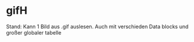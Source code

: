 # gifH
Stand:
Kann 1 Bild aus .gif auslesen. Auch mit verschieden Data blocks und großer globaler tabelle